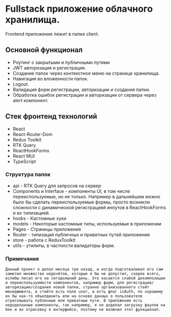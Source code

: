 # Fullstack приложение облачного хранилища. 

Frontend приложение лежит в папке client.

## Основной функционал
- Роутинг с закрытыми и публичными путями
- JWT авторизация и регистрация.
- Создание папок через контекстное меню на странице хранилища.
- Навигация во вложенности папок.
- Logout.
- Валидация форм регистрации, авторизации и создания папки.
- Обработка ошибок регистрации и авторизации от сервера через alert компонент.

## Стек фронтенд технологий
- React
- React-Router-Dom
- Redux Toolkit
- RTK Query
- ReactHookForms
- React MUI
- TypeScript

### Структура папок
- api - RTK Query для запросов на сервер
- Components и Interface - компоненты UI, в том числе переиспользуемые, но не только. Например в дальнейшем можно было бы сделать переиспользуемые формы, просто возникли сложности с динамической регистрацией инпутов в ReactHookForms и их типизацией.
- hooks - Кастомные хуки
- models - Некоторые кастомные типы, используемые в приложении
- Pages - Страницы приложения
- Router - типизация публичных и приватных путей приложения
- store - работа с ReduxToolkit
- utils - утилиты, в частности валидаторы форм.

### Примечания
    Данный проект я делал месяца три назад, и когда подготваливал его сам заметил множество недочётов, которые я бы не допустил, скорее всего, еслибы писал его на сегодняшний день. Это касается слабой декомпозиции и переиспользуемости компонентов, например форм, для регистрации/авторизации/создания новой папки, странно организованного стейт менеджмента, в стейте есть поле user, а есть флаг isAuth, по хорошему их бы как-то объелдинить или на основе данных о пользователе отрисовывать публичные или приватные пути. В приложении есть недоделанные компоненты, так например, я не доделал загрузку фаулов на бек и их отрисовку в интерфейсе, поэтому не включил этот функционал. 

